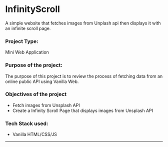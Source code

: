# InfinityScroll
A simple website that fetches images from Unplash api then displays it with an infinite scroll page.

### Project Type: 
Mini Web Application

### Purpose of the project:
The purpose of this project is to review the process of fetching data from an online public API using Vanilla Web.

### Objectives of the project
* Fetch images from Unsplash API 
* Create a Infinity Scroll Page that displays images from Unsplash API

### Tech Stack used:
* Vanilla HTML/CSS/JS

---
